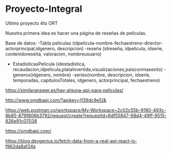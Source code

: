 # Proyecto-Integral
Ultimo proyecto 4to ORT


Nuestra primera idea es hacer una página de reseñas de películas.

Base de datos: 
-Tabla películas  (idpelicula-nombre-fechaestreno-director-actorprincipal,idgenero, descripcion)
-reseña (idreseña, idpelicula, idserie, contenidoreseña, valoracion, nombreusuario) 
- EstadisticasPelicula (idestadistica, recaudacion,idpelicula,plataInvertida,visualizaciones,paisconmasexito) 
-generos(idgenero, nombre)
-series(nombre, descripcion, idserie, temporadas, capitulosTotales, idgenero, actorprincipal, fechaestreno)

https://similaranswer.es/hay-alguna-api-para-peliculas/


http://www.omdbapi.com/?apikey=[f39dc9e5]&

https://web.postman.co/workspace/My-Workspace~2c02c55b-9180-493c-8b85-879f806b3792/request/create?requestId=6df55847-68d4-49ff-9515-826e91c07038

https://omdbapi.com/

https://blog.devgenius.io/fetch-data-from-a-real-api-react-js-f962da8af24a